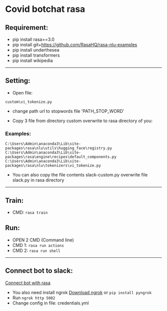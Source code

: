 # Covid botchat rasa

## Requirement:
- pip install rasa==3.0
- pip install git+https://github.com/RasaHQ/rasa-nlu-examples
- pip install underthesea
- pip install transformers
- pip install wikipedia
----------------------------------------------------------------------------------------------------
## Setting:
- Open file: 

```custom\vi_tokenize.py```

- change path url to stopwords file 'PATH_STOP_WORD'

- Copy 3 file from directory custom overwrite to rasa directory of you:

### Examples:
    C:\Users\Admin\anaconda3\Lib\site-packages\rasa\nlu\utils\hugging_face\registry.py
    C:\Users\Admin\anaconda3\Lib\site-packages\rasa\engine\recipes\default_components.py
    C:\Users\Admin\anaconda3\Lib\site-packages\rasa\nlu\tokenizers\vi_tokenize.py

- You can also copy the file contents slack-custom.py overwrite file slack.py in rasa directory
----------------------------------------------------------------------------------------------------
## Train:
- CMD: 
    ```rasa train```
## Run:
- OPEN 2 CMD (Command line)
- CMD 1: 
    ```rasa run actions```
- CMD 2: 
    ```rasa run shell```
----------------------------------------------------------------------------------------------------
## Connect bot to slack:
[Connect bot with rasa](https://rasa.com/docs/rasa/connectors/slack/)
- You also need install ngrok [Download ngrok](https://ngrok.com/) or ```pip install pyngrok```
- Run 
    ```ngrok http 5002```
- Change config in file: credentials.yml
